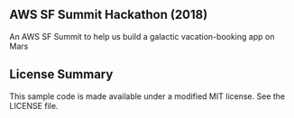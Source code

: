 ## AWS SF Summit Hackathon (2018)

An AWS SF Summit to help us build a galactic vacation-booking app on Mars

## License Summary

This sample code is made available under a modified MIT license. See the LICENSE file.
